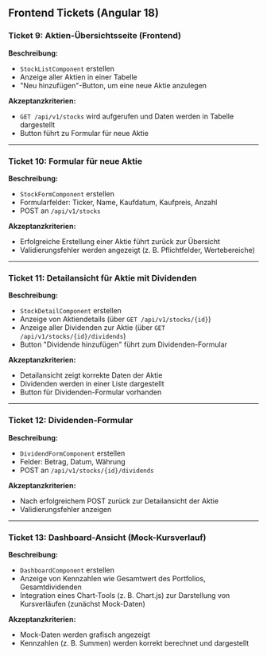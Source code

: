 ## Frontend Tickets (Angular 18)

### Ticket 9: Aktien-Übersichtsseite (Frontend)

**Beschreibung:**

- `StockListComponent` erstellen
- Anzeige aller Aktien in einer Tabelle
- "Neu hinzufügen"-Button, um eine neue Aktie anzulegen

**Akzeptanzkriterien:**

- `GET /api/v1/stocks` wird aufgerufen und Daten werden in Tabelle dargestellt
- Button führt zu Formular für neue Aktie

---

### Ticket 10: Formular für neue Aktie

**Beschreibung:**

- `StockFormComponent` erstellen
- Formularfelder: Ticker, Name, Kaufdatum, Kaufpreis, Anzahl
- POST an `/api/v1/stocks`

**Akzeptanzkriterien:**

- Erfolgreiche Erstellung einer Aktie führt zurück zur Übersicht
- Validierungsfehler werden angezeigt (z. B. Pflichtfelder, Wertebereiche)

---

### Ticket 11: Detailansicht für Aktie mit Dividenden

**Beschreibung:**

- `StockDetailComponent` erstellen
- Anzeige von Aktiendetails (über `GET /api/v1/stocks/{id}`)
- Anzeige aller Dividenden zur Aktie (über `GET /api/v1/stocks/{id}/dividends`)
- Button "Dividende hinzufügen" führt zum Dividenden-Formular

**Akzeptanzkriterien:**

- Detailansicht zeigt korrekte Daten der Aktie
- Dividenden werden in einer Liste dargestellt
- Button für Dividenden-Formular vorhanden

---

### Ticket 12: Dividenden-Formular

**Beschreibung:**

- `DividendFormComponent` erstellen
- Felder: Betrag, Datum, Währung
- POST an `/api/v1/stocks/{id}/dividends`

**Akzeptanzkriterien:**

- Nach erfolgreichem POST zurück zur Detailansicht der Aktie
- Validierungsfehler anzeigen

---

### Ticket 13: Dashboard-Ansicht (Mock-Kursverlauf)

**Beschreibung:**

- `DashboardComponent` erstellen
- Anzeige von Kennzahlen wie Gesamtwert des Portfolios, Gesamtdividenden
- Integration eines Chart-Tools (z. B. Chart.js) zur Darstellung von Kursverläufen (zunächst Mock-Daten)

**Akzeptanzkriterien:**

- Mock-Daten werden grafisch angezeigt
- Kennzahlen (z. B. Summen) werden korrekt berechnet und dargestellt
